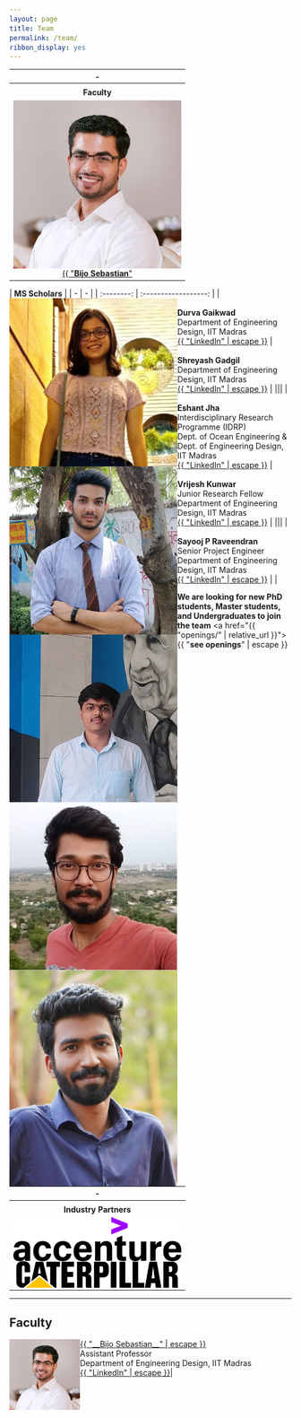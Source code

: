 ```yaml
---
layout: page
title: Team
permalink: /team/
ribbon_display: yes
---
```



| - |
| :-------------: |
||
| __Faculty__ |
| <img style="float: left" src="/images/bijo.jpg" alt="Picture not available" class="img-responsive" width=300/> <br/> <br/> <a href="https://asl-iitm.github.io/bijosebastian/"> {{ "__Bijo Sebastian__" | escape }}</a>  <br/>  Assistant Professor <br/> Department of Engineering Design, IIT Madras <br/> <a href="https://www.linkedin.com/in/bijo-sebastian-389153147/"> {{ "LinkedIn" | escape }}</a>|

| __MS Scholars__ |
| - | - | 
| :--------: | :------------------: |
| <img style="float: left" src="/images/students/durva.jpg" alt="Picture not available" class="img-responsive" width=300/> <br/> <br/> __Durva Gaikwad__ <br/>  Department of Engineering Design, IIT Madras <br/> <a href="https://www.linkedin.com/in/durva-gaikwad-48a36120a/"> {{ "LinkedIn" | escape }}</a> | <img style="float: left" src="/images/students/shreyash.jpg" alt="Picture not available" class="img-responsive" width=300/> <br/> <br/> __Shreyash Gadgil__ <br/>  Department of Engineering Design, IIT Madras <br/> <a href="https://www.linkedin.com/in/shreyash-gadgil/"> {{ "LinkedIn" | escape }}</a> |
|||
|<img style="float: left" src="/images/students/eshant.jpg" alt="Picture not available" class="img-responsive" width=300/> <br/> <br/> __Eshant Jha__ <br/>   Interdisciplinary Research Programme (IDRP) <br/> Dept. of Ocean Engineering & Dept. of Engineering Design, IIT Madras <br/> <a href="https://www.linkedin.com/in/eshant-jha-b6a29a116/"> {{ "LinkedIn" | escape }}</a> | <img style="float: left" src="/images/students/vrijesh.jpeg" alt="Picture not available" class="img-responsive" width=300/> <br/> <br/> __Vrijesh Kunwar__ <br/>   Junior Research Fellow <br/>Department of Engineering Design, IIT Madras <br/> <a href="https://www.linkedin.com/in/vrijesh-kunwar-47b236130/"> {{ "LinkedIn" | escape }}</a> |
|||
|<img style="float: left" src="/images/students/sayooj.jpeg" alt="Picture not available" class="img-responsive" width=300/> <br/> <br/> __Sayooj P Raveendran__ <br/>   Senior Project Engineer <br/> Department of Engineering Design, IIT Madras <br/> <a href="https://www.linkedin.com/in/sayooj-p/"> {{ "LinkedIn" | escape }}</a> | |

**We are  looking for new PhD students, Master students, and Undergraduates to join the team** 
<a href="{{ "openings/" | relative_url }}"> {{ "__see openings__" | escape }}</a>

| - |
| :-------------: |
||
| __Industry Partners__ |
|<img style="float: left" src="/images/industry_partners/accenture.png" alt="Picture not available" class="img-responsive" width=300/> <br/> <br/> <img style="float: left" src="/images/industry_partners/caterpillar.jpg" alt="Picture not available" class="img-responsive" width=300/> <br/> <br/>|


---
## Faculty
<div class="row">

<div class="col-sm-6 clearfix">
  <img src="/images/bijo.jpg" class="img-responsive" alt="Picture not available" width="25%" style="float: left" />
  <a href="https://asl-iitm.github.io/bijosebastian/"> {{ "__Bijo Sebastian__" | escape }}</a>  <br/>  Assistant Professor <br/> Department of Engineering Design, IIT Madras <br/> <a href="https://www.linkedin.com/in/bijo-sebastian-389153147/"> {{ "LinkedIn" | escape }}</a>|
  <ul style="overflow: hidden">

  </ul>
</div>